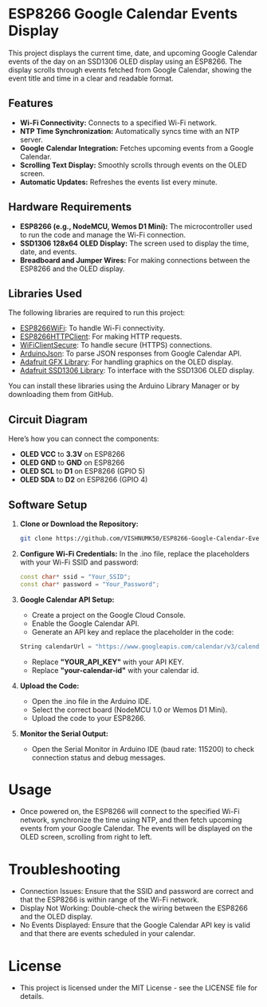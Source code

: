# ESP8266 Google Calendar Events Display

This project displays the current time, date, and upcoming Google Calendar events of the day on an SSD1306 OLED display using an ESP8266. The display scrolls through events fetched from Google Calendar, showing the event title and time in a clear and readable format.

## Features

- **Wi-Fi Connectivity:** Connects to a specified Wi-Fi network.
- **NTP Time Synchronization:** Automatically syncs time with an NTP server.
- **Google Calendar Integration:** Fetches upcoming events from a Google Calendar.
- **Scrolling Text Display:** Smoothly scrolls through events on the OLED screen.
- **Automatic Updates:** Refreshes the events list every minute.

## Hardware Requirements

- **ESP8266 (e.g., NodeMCU, Wemos D1 Mini):** The microcontroller used to run the code and manage the Wi-Fi connection.
- **SSD1306 128x64 OLED Display:** The screen used to display the time, date, and events.
- **Breadboard and Jumper Wires:** For making connections between the ESP8266 and the OLED display.

## Libraries Used

The following libraries are required to run this project:

- [ESP8266WiFi](https://github.com/esp8266/Arduino): To handle Wi-Fi connectivity.
- [ESP8266HTTPClient](https://github.com/esp8266/Arduino): For making HTTP requests.
- [WiFiClientSecure](https://github.com/esp8266/Arduino): To handle secure (HTTPS) connections.
- [ArduinoJson](https://arduinojson.org/): To parse JSON responses from Google Calendar API.
- [Adafruit GFX Library](https://github.com/adafruit/Adafruit-GFX-Library): For handling graphics on the OLED display.
- [Adafruit SSD1306 Library](https://github.com/adafruit/Adafruit_SSD1306): To interface with the SSD1306 OLED display.

You can install these libraries using the Arduino Library Manager or by downloading them from GitHub.

## Circuit Diagram

Here’s how you can connect the components:

- **OLED VCC** to **3.3V** on ESP8266
- **OLED GND** to **GND** on ESP8266
- **OLED SCL** to **D1** on ESP8266 (GPIO 5)
- **OLED SDA** to **D2** on ESP8266 (GPIO 4)

## Software Setup

1. **Clone or Download the Repository:**

   ```bash
   git clone https://github.com/VISHNUMK50/ESP8266-Google-Calendar-Events-Display.git
   ```
2. **Configure Wi-Fi Credentials:**
  In the .ino file, replace the placeholders with your Wi-Fi SSID and password:
    
    ```C++
    const char* ssid = "Your_SSID";
    const char* password = "Your_Password";
    ```
3. **Google Calendar API Setup:**

    - Create a project on the Google Cloud Console.
    - Enable the Google Calendar API.
    - Generate an API key and replace the placeholder in the code:
    
    ```C++
    String calendarUrl = "https://www.googleapis.com/calendar/v3/calendars/your-calendar-id/events?timeMin=" + currentTime + "&timeMax=" + getEndOfDayTimeRFC3339() + "&orderBy=startTime&singleEvents=true&key=YOUR_API_KEY";
    ```
    - Replace **"YOUR_API_KEY"** with your API KEY.
    - Replace **"your-calendar-id"** with your calendar id.
5. **Upload the Code:**

    - Open the .ino file in the Arduino IDE.
    - Select the correct board (NodeMCU 1.0 or Wemos D1 Mini).
    - Upload the code to your ESP8266.
  
6. **Monitor the Serial Output:**

   - Open the Serial Monitor in Arduino IDE (baud rate: 115200) to check connection status and debug messages.
# Usage
  - Once powered on, the ESP8266 will connect to the specified Wi-Fi network, synchronize the time using NTP, and then fetch upcoming events from your Google Calendar. The events will be displayed on the OLED screen, scrolling from right to left.

# Troubleshooting
  - Connection Issues: Ensure that the SSID and password are correct and that the ESP8266 is within range of the Wi-Fi network.
  - Display Not Working: Double-check the wiring between the ESP8266 and the OLED display.
  - No Events Displayed: Ensure that the Google Calendar API key is valid and that there are events scheduled in your calendar.
# License
  - This project is licensed under the MIT License - see the LICENSE file for details.
